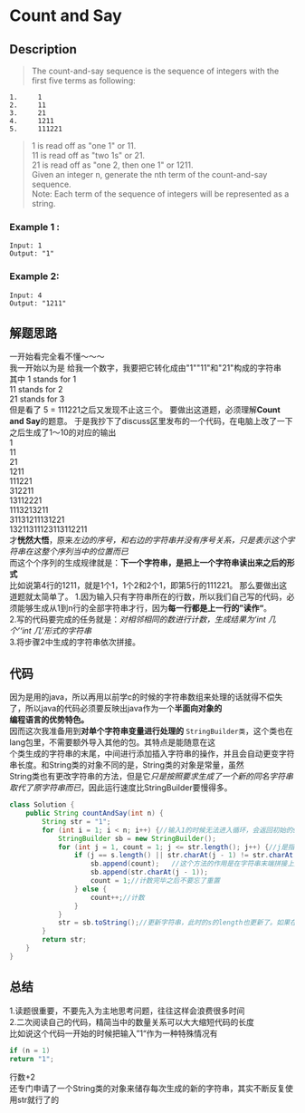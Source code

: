 # Count and Say
## Description
>The count-and-say sequence is the sequence of integers with the first five terms as following:

```
1.     1  
2.     11  
3.     21  
4.     1211  
5.     111221  
```
> 1 is read off as "one 1" or 11.  
11 is read off as "two 1s" or 21.  
21 is read off as "one 2, then one 1" or 1211.  
Given an integer n, generate the nth term of the count-and-say sequence.  
Note: Each term of the sequence of integers will be represented as a string. 
### Example 1 :
```
Input: 1
Output: "1"
```
### Example 2:
```
Input: 4
Output: "1211"
```
## 解题思路
一开始看完全看不懂～～～  
我一开始以为是
给我一个数字，我要把它转化成由"1""11"和"21"构成的字符串  
其中 1 stands for 1  
    11 stands for 2  
    21 stands for 3  
但是看了 5 = 111221之后又发现不止这三个。
要做出这道题，必须理解**Count and Say**的题意。
于是我抄下了discuss区里发布的一个代码，在电脑上改了一下之后生成了1～10的对应的输出  
1  
11  
21  
1211  
111221  
312211  
13112221  
1113213211  
31131211131221  
13211311123113112211  
才**恍然大悟**，原来*左边的序号，和右边的字符串并没有序号关系，只是表示这个字符串在这整个序列当中的位置而已*  
而这个个序列的生成规律就是：**下一个字符串，是把上一个字符串读出来之后的形式**  
比如说第4行的1211，就是1个1，1个2和2个1，即第5行的111221。
那么要做出这道题就太简单了。
1.因为输入只有字符串所在的行数，所以我们自己写的代码，必须能够生成从1到n行的全部字符串才行，因为**每一行都是上一行的”读作“**。  
2.写的代码要完成的任务就是：*对相邻相同的数进行计数，生成结果为‘int 几个’‘int 几’形式的字符串*  
3.将步骤2中生成的字符串依次拼接。  
## 代码
因为是用的java，所以再用以前学c的时候的字符串数组来处理的话就得不偿失了，所以java的代码必须要反映出java作为一个**半面向对象的  
编程语言的优势特色。**  
因而这次我准备用到**对单个字符串变量进行处理的** `StringBuilder类`，这个类也在lang包里，不需要额外导入其他的包。其特点是能随意在这  
个类生成的字符串的末尾，中间进行添加插入字符串的操作，并且会自动更变字符串长度。和String类的对象不同的是，String类的对象是常量，虽然  
String类也有更改字符串的方法，但是它*只是按照要求生成了一个新的同名字符串取代了原字符串而已*，因此运行速度比StringBuilder要慢得多。
```java
class Solution {
    public String countAndSay(int n) {
        String str = "1";
        for (int i = 1; i < n; i++) {//输入1的时候无法进入循环，会返回初始的s，即”1“
            StringBuilder sb = new StringBuilder();
            for (int j = 1, count = 1; j <= str.length(); j++) {//j是指向当前位置的指针，count是计算相同数字的计数器。
                if (j == s.length() || str.charAt(j - 1) != str.charAt(j)) {//结束对连续相同数字计数的两种情况1.找到不一样的数2.到字符串末端
                    sb.append(count);   //这个方法的作用是在字符串末端拼接上括号里的数字，能够实现类型转换
                    sb.append(str.charAt(j - 1));
                    count = 1;//计数完毕之后不要忘了重置
                } else {
                    count++;//计数
                }
            }
            str = sb.toString();//更新字符串，此时的s的length也更新了。如果在此处打印s就能生成从2～n的整个序列了（1没进循环，作为特殊情况处理）
        }
        return str;
    }
}
```
## 总结
1.读题很重要，不要先入为主地思考问题，往往这样会浪费很多时间  
2.二次阅读自己的代码，精简当中的数量关系可以大大缩短代码的长度  
比如说这个代码一开始的时候把输入”1“作为一种特殊情况有
```java
if (n = 1)
return "1";
```
行数+2  
还专门申请了一个String类的对象来储存每次生成的新的字符串，其实不断反复使用str就行了的  

